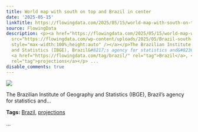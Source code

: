 ```yaml
---
title: World map with south on top and Brazil in center
date: '2025-05-15'
linkTitle: https://flowingdata.com/2025/05/15/world-map-with-south-on-top-and-brazil-in-center/
source: FlowingData
description: <p><a href="https://flowingdata.com/2025/05/15/world-map-with-south-on-top-and-brazil-in-center/"><img
  src="https://flowingdata.com/wp-content/uploads/2025/05/Brazil-south-on-top-center-750x534.jpeg"
  style="max-width:100%;height:auto" /></a></p>The Brazilian Institute of Geography
  and Statistics (IBGE), Brazil&#8217;s agency for statistics and&#8230;<p><strong>Tags:</strong>
  <a href="https://flowingdata.com/tag/brazil/" rel="tag">Brazil</a>, <a href="https://flowingdata.com/tag/projections/"
  rel="tag">projections</a></p> ...
disable_comments: true
---
```

<p><a href="https://flowingdata.com/2025/05/15/world-map-with-south-on-top-and-brazil-in-center/"><img src="https://flowingdata.com/wp-content/uploads/2025/05/Brazil-south-on-top-center-750x534.jpeg" style="max-width:100%;height:auto" /></a></p>The Brazilian Institute of Geography and Statistics (IBGE), Brazil&#8217;s agency for statistics and&#8230;<p><strong>Tags:</strong> <a href="https://flowingdata.com/tag/brazil/" rel="tag">Brazil</a>, <a href="https://flowingdata.com/tag/projections/" rel="tag">projections</a></p> ...